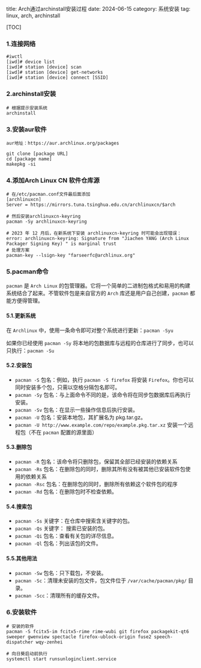title: Arch通过archinstall安装过程
date: 2024-06-15
category: 系统安装
tag: linux, arch, archinstall

[TOC]

### 1.连接网络

```
#iwctl
[iwd]# device list
[iwd]# station [device] scan
[iwd]# station [device] get-networks
[iwd]# station [device] connect [SSID]
```

### 2.archinstall安装

```
# 根据提示安装系统
archinstall
```

### 3.安装aur软件

```
aur地址：https://aur.archlinux.org/packages

git clone [package URL]
cd [package name]
makepkg -si
```

### 4.添加Arch Linux CN 软件仓库源

```
# 在/etc/pacman.conf文件最后面添加
[archlinuxcn]
Server = https://mirrors.tuna.tsinghua.edu.cn/archlinuxcn/$arch

# 然后安装archlinuxcn-keyring
pacman -Sy archlinuxcn-keyring

# 2023 年 12 月后，在新系统下安装 archlinuxcn-keyring 时可能会出现错误：
error: archlinuxcn-keyring: Signature from "Jiachen YANG (Arch Linux Packager Signing Key) " is marginal trust
# 处理方案
pacman-key --lsign-key "farseerfc@archlinux.org"
```

### 5.pacman命令

`pacman` 是 `Arch Linux` 的包管理器。它将一个简单的二进制包格式和易用的构建系统结合了起来。不管软件包是来自官方的 `Arch` 库还是用户自己创建，`pacman` 都能方便得管理。

#### 5.1.更新系统

在 `Archlinux` 中，使用一条命令即可对整个系统进行更新：`pacman -Syu`

如果你已经使用 `pacman -Sy` 将本地的包数据库与远程的仓库进行了同步，也可以只执行：`pacman -Su`

#### 5.2.安装包

- `pacman -S` 包名：例如，执行 `pacman -S firefox` 将安装 `Firefox`。你也可以同时安装多个包，只需以空格分隔包名即可。
- `pacman -Sy` 包名：与上面命令不同的是，该命令将在同步包数据库后再执行安装。
- `pacman -Sv` 包名：在显示一些操作信息后执行安装。
- `pacman -U` 包名：安装本地包，其扩展名为 pkg.tar.gz。
- `pacman -U http://www.example.com/repo/example.pkg.tar.xz` 安装一个远程包（不在 `pacman` 配置的源里面）

#### 5.3.删除包

- `pacman -R` 包名：该命令将只删除包，保留其全部已经安装的依赖关系
- `pacman -Rs` 包名：在删除包的同时，删除其所有没有被其他已安装软件包使用的依赖关系
- `pacman -Rsc` 包名：在删除包的同时，删除所有依赖这个软件包的程序
- `pacman -Rd` 包名：在删除包时不检查依赖。

#### 5.4.搜索包

- `pacman -Ss` 关键字：在仓库中搜索含关键字的包。
- `pacman -Qs` 关键字： 搜索已安装的包。
- `pacman -Qi` 包名：查看有关包的详尽信息。
- `pacman -Ql` 包名：列出该包的文件。

#### 5.5.其他用法

- `pacman -Sw` 包名：只下载包，不安装。
- `pacman -Sc`：清理未安装的包文件，包文件位于 `/var/cache/pacman/pkg/` 目录。
- `pacman -Scc`：清理所有的缓存文件。

### 6.安装软件

```
# 安装的软件
pacman -S fcitx5-im fcitx5-rime rime-wubi git firefox packagekit-qt6 sweeper gwenview spectacle firefox-ublock-origin fuse2 speech-dispatcher wqy-zenhei

# 向日葵启动前执行
systemctl start runsunloginclient.service

```
